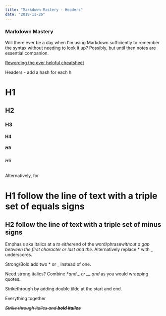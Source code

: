 ```yaml
---
title: "Markdown Mastery - Headers"
date: "2019-11-26"
---
```


### Markdown Mastery

Will there ever be a day when I'm using Markdown sufficiently to remember the syntax without needing to look it up? Possibly, but until then notes are essential companion.

[Rewording the ever helpful cheatsheet](https://github.com/adam-p/markdown-here/wiki/Markdown-Cheatsheet#links)

Headers - add a hash for each h

# H1

## H2

### H3

#### H4

##### H5

###### H6

Alternatively, for

# H1 follow the line of text with a triple set of equals signs

## H2 follow the line of text with a triple set of minus signs

Emphasis aka italics at a *to either*end of the word/phrase*without a gap between the first character or last and the*. Alternatively replace \* with \_ underscores.

Strong/Bold add two \* or \_ instead of one.

Need strong italics? Combine \*_and \_ or \_\_ and_ as you would wrapping quotes.

Strikethrough by adding double tilde at the start and end.

Everything together

~~_Strike through italics and **bold italics**_~~
